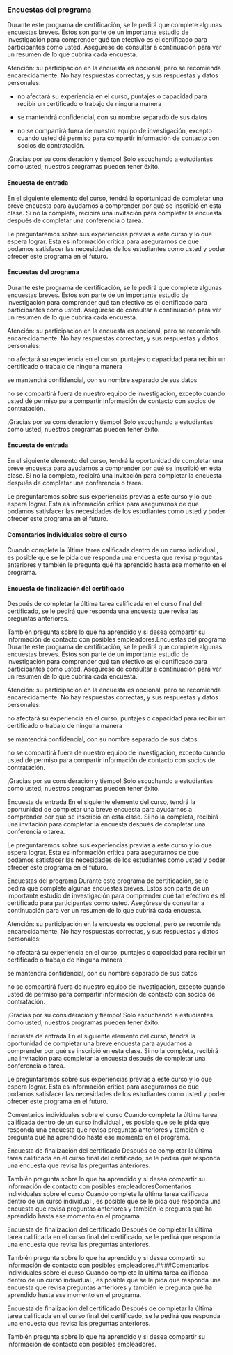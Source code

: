 ### Encuestas del programa

Durante este programa de certificación, se le pedirá que complete algunas encuestas breves. Estos son parte de un importante estudio de investigación para comprender qué tan efectivo es el certificado para participantes como usted. Asegúrese de consultar a continuación para ver un resumen de lo que cubrirá cada encuesta.

Atención: su participación en la encuesta es opcional, pero se recomienda encarecidamente. No hay respuestas correctas, y sus respuestas y datos personales:

* no afectará su experiencia en el curso, puntajes o capacidad para recibir un certificado o trabajo de ninguna manera

* se mantendrá confidencial, con su nombre separado de sus datos

* no se compartirá fuera de nuestro equipo de investigación, excepto cuando usted dé permiso para compartir información de contacto con socios de contratación.

¡Gracias por su consideración y tiempo! Solo escuchando a estudiantes como usted, nuestros programas pueden tener éxito.

#### Encuesta de entrada
En el siguiente elemento del curso, tendrá la oportunidad de completar una breve encuesta para ayudarnos a comprender por qué se inscribió en esta clase. Si no la completa, recibirá una invitación para completar la encuesta después de completar una conferencia o tarea.

Le preguntaremos sobre sus experiencias previas a este curso y lo que espera lograr. Esta es información crítica para asegurarnos de que podamos satisfacer las necesidades de los estudiantes como usted y poder ofrecer este programa en el futuro.

#### Encuestas del programa
Durante este programa de certificación, se le pedirá que complete algunas encuestas breves. Estos son parte de un importante estudio de investigación para comprender qué tan efectivo es el certificado para participantes como usted. Asegúrese de consultar a continuación para ver un resumen de lo que cubrirá cada encuesta.

Atención: su participación en la encuesta es opcional, pero se recomienda encarecidamente. No hay respuestas correctas, y sus respuestas y datos personales:

no afectará su experiencia en el curso, puntajes o capacidad para recibir un certificado o trabajo de ninguna manera

se mantendrá confidencial, con su nombre separado de sus datos

no se compartirá fuera de nuestro equipo de investigación, excepto cuando usted dé permiso para compartir información de contacto con socios de contratación.

¡Gracias por su consideración y tiempo! Solo escuchando a estudiantes como usted, nuestros programas pueden tener éxito.

#### Encuesta de entrada
En el siguiente elemento del curso, tendrá la oportunidad de completar una breve encuesta para ayudarnos a comprender por qué se inscribió en esta clase. Si no la completa, recibirá una invitación para completar la encuesta después de completar una conferencia o tarea.

Le preguntaremos sobre sus experiencias previas a este curso y lo que espera lograr. Esta es información crítica para asegurarnos de que podamos satisfacer las necesidades de los estudiantes como usted y poder ofrecer este programa en el futuro.

#### Comentarios individuales sobre el curso
Cuando complete la última tarea calificada dentro de un curso individual , es posible que se le pida que responda una encuesta que revisa preguntas anteriores y también le pregunta qué ha aprendido hasta ese momento en el programa. 

#### Encuesta de finalización del certificado
Después de completar la última tarea calificada en el curso final del certificado, se le pedirá que responda una encuesta que revisa las preguntas anteriores.

También pregunta sobre lo que ha aprendido y si desea compartir su información de contacto con posibles empleadores.Encuestas del programa
Durante este programa de certificación, se le pedirá que complete algunas encuestas breves. Estos son parte de un importante estudio de investigación para comprender qué tan efectivo es el certificado para participantes como usted. Asegúrese de consultar a continuación para ver un resumen de lo que cubrirá cada encuesta.

Atención: su participación en la encuesta es opcional, pero se recomienda encarecidamente. No hay respuestas correctas, y sus respuestas y datos personales:

no afectará su experiencia en el curso, puntajes o capacidad para recibir un certificado o trabajo de ninguna manera

se mantendrá confidencial, con su nombre separado de sus datos

no se compartirá fuera de nuestro equipo de investigación, excepto cuando usted dé permiso para compartir información de contacto con socios de contratación.

¡Gracias por su consideración y tiempo! Solo escuchando a estudiantes como usted, nuestros programas pueden tener éxito.

Encuesta de entrada
En el siguiente elemento del curso, tendrá la oportunidad de completar una breve encuesta para ayudarnos a comprender por qué se inscribió en esta clase. Si no la completa, recibirá una invitación para completar la encuesta después de completar una conferencia o tarea.

Le preguntaremos sobre sus experiencias previas a este curso y lo que espera lograr. Esta es información crítica para asegurarnos de que podamos satisfacer las necesidades de los estudiantes como usted y poder ofrecer este programa en el futuro.

Encuestas del programa
Durante este programa de certificación, se le pedirá que complete algunas encuestas breves. Estos son parte de un importante estudio de investigación para comprender qué tan efectivo es el certificado para participantes como usted. Asegúrese de consultar a continuación para ver un resumen de lo que cubrirá cada encuesta.

Atención: su participación en la encuesta es opcional, pero se recomienda encarecidamente. No hay respuestas correctas, y sus respuestas y datos personales:

no afectará su experiencia en el curso, puntajes o capacidad para recibir un certificado o trabajo de ninguna manera

se mantendrá confidencial, con su nombre separado de sus datos

no se compartirá fuera de nuestro equipo de investigación, excepto cuando usted dé permiso para compartir información de contacto con socios de contratación.

¡Gracias por su consideración y tiempo! Solo escuchando a estudiantes como usted, nuestros programas pueden tener éxito.

Encuesta de entrada
En el siguiente elemento del curso, tendrá la oportunidad de completar una breve encuesta para ayudarnos a comprender por qué se inscribió en esta clase. Si no la completa, recibirá una invitación para completar la encuesta después de completar una conferencia o tarea.

Le preguntaremos sobre sus experiencias previas a este curso y lo que espera lograr. Esta es información crítica para asegurarnos de que podamos satisfacer las necesidades de los estudiantes como usted y poder ofrecer este programa en el futuro.

Comentarios individuales sobre el curso
Cuando complete la última tarea calificada dentro de un curso individual , es posible que se le pida que responda una encuesta que revisa preguntas anteriores y también le pregunta qué ha aprendido hasta ese momento en el programa. 

Encuesta de finalización del certificado
Después de completar la última tarea calificada en el curso final del certificado, se le pedirá que responda una encuesta que revisa las preguntas anteriores.

También pregunta sobre lo que ha aprendido y si desea compartir su información de contacto con posibles empleadoresComentarios individuales sobre el curso
Cuando complete la última tarea calificada dentro de un curso individual , es posible que se le pida que responda una encuesta que revisa preguntas anteriores y también le pregunta qué ha aprendido hasta ese momento en el programa. 

Encuesta de finalización del certificado
Después de completar la última tarea calificada en el curso final del certificado, se le pedirá que responda una encuesta que revisa las preguntas anteriores.

También pregunta sobre lo que ha aprendido y si desea compartir su información de contacto con posibles empleadores.####Comentarios individuales sobre el curso
Cuando complete la última tarea calificada dentro de un curso individual , es posible que se le pida que responda una encuesta que revisa preguntas anteriores y también le pregunta qué ha aprendido hasta ese momento en el programa. 

Encuesta de finalización del certificado
Después de completar la última tarea calificada en el curso final del certificado, se le pedirá que responda una encuesta que revisa las preguntas anteriores.

También pregunta sobre lo que ha aprendido y si desea compartir su información de contacto con posibles empleadores.
